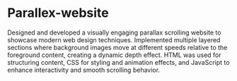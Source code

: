 # Parallex-website<br>
Designed and developed a visually engaging parallax scrolling website to showcase modern web design techniques. Implemented multiple layered sections where background images move at different speeds relative to the foreground content, creating a dynamic depth effect. HTML was used for structuring content, CSS for styling and animation effects, and JavaScript to enhance interactivity and smooth scrolling behavior.
